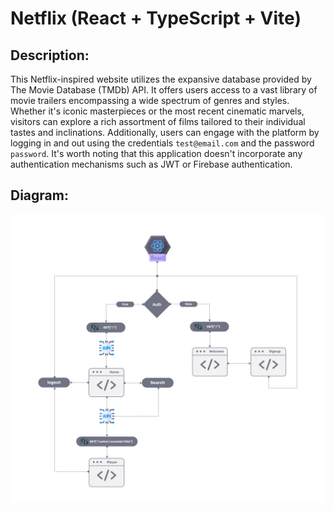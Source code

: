 # Netflix (React + TypeScript + Vite)


## Description:
This Netflix-inspired website utilizes the expansive database provided by The Movie Database (TMDb) API. It offers users access to a vast library of movie trailers encompassing a wide spectrum of genres and styles. Whether it's iconic masterpieces or the most recent cinematic marvels, visitors can explore a rich assortment of films tailored to their individual tastes and inclinations. Additionally, users can engage with the platform by logging in and out using the credentials `test@email.com` and the password `password`. It's worth noting that this application doesn't incorporate any authentication mechanisms such as JWT or Firebase authentication.

## Diagram:
![](https://raw.githubusercontent.com/brayhandeaza/netflix/main/src/assets/diagram.png)
